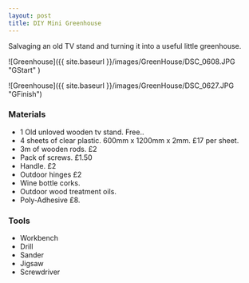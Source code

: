 ```yaml
---
layout: post
title: DIY Mini Greenhouse
---
```


Salvaging an old TV stand and turning it into a useful little greenhouse.

![Greenhouse]({{ site.baseurl }}/images/GreenHouse/DSC_0608.JPG "GStart" )

![Greenhouse]({{ site.baseurl }}/images/GreenHouse/DSC_0627.JPG "GFinish")

### Materials

* 1 Old unloved wooden tv stand. Free..
* 4 sheets of clear plastic. 600mm x 1200mm x 2mm. £17 per sheet.
* 3m of wooden rods. £2
* Pack of screws. £1.50
* Handle. £2
* Outdoor hinges £2
* Wine bottle corks.
* Outdoor wood treatment oils.
* Poly-Adhesive £8.

### Tools

* Workbench
* Drill
* Sander
* Jigsaw
* Screwdriver